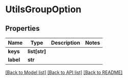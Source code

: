 # UtilsGroupOption

## Properties
Name | Type | Description | Notes
------------ | ------------- | ------------- | -------------
**keys** | **list[str]** |  | 
**label** | **str** |  | 

[[Back to Model list]](../vela-client/README.md#documentation-for-models) [[Back to API list]](../vela-client/README.md#documentation-for-api-endpoints) [[Back to README]](../vela-client/README.md)

